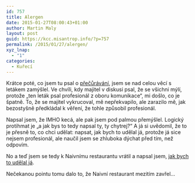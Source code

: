 ```yaml
---
id: 757
title: Alergen
date: 2015-01-27T08:00:43+01:00
author: Martin Maly
layout: post
guid: https://kcc.misantrop.info/?p=757
permalink: /2015/01/27/alergen/
xyz_lnap:
  - "1"
categories:
  - Kuřecí
---
```

Krátce poté, co jsem tu psal o [přečůrávání](https://kcc.misantrop.info/2014/12/27/precurat/ "Přečůrat"), jsem se nad celou věcí s letákem zamýšlel. Ve chvíli, kdy majitel v diskusi psal, že se všichni mýlí, protože &#8222;ten leták psal profesionál z oboru komunikace&#8220;, mi došlo, co je špatně. To, že se majitel vykrucoval, mě nepřekvapilo, ale zarazilo mě, jak bezostyšně předkládal k věření, že tohle způsobil profesionál.

Napsal jsem, že IMHO kecá, ale pak jsem pod palmou přemýšlel. Logický protihmat je &#8222;a jak bys to tedy napsal ty, ty chytrej?&#8220; A já si uvědomil, že to je přesně to, co chci udělat: napsat, jak bych to udělal já, protože já sice nejsem profesionál, ale naučil jsem se zhluboka dýchat před tím, než odpovím.

No a teď jsem se tedy k Naivnímu restaurantu vrátil a napsal jsem, [jak bych to udělal já](https://jakolidi.cz/naivni-restaurant-a-alergeny/).

Nečekanou pointu tomu dalo to, že Naivní restaurant mezitím zavřel&#8230;